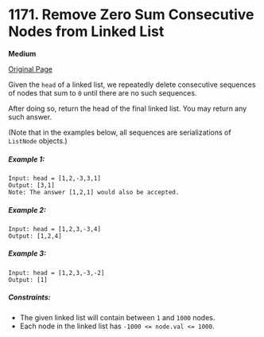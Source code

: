 # 1171. Remove Zero Sum Consecutive Nodes from Linked List

**Medium**

[Original Page](https://leetcode.com/problems/remove-zero-sum-consecutive-nodes-from-linked-list/)

Given the `head` of a linked list, we repeatedly delete consecutive sequences of nodes that sum to `0` until there are no such sequences.

After doing so, return the head of the final linked list.  You may return any such answer.

 

(Note that in the examples below, all sequences are serializations of `ListNode` objects.)

##### Example 1:
```
Input: head = [1,2,-3,3,1]
Output: [3,1]
Note: The answer [1,2,1] would also be accepted.
```

##### Example 2:
```
Input: head = [1,2,3,-3,4]
Output: [1,2,4]
```

##### Example 3:
```
Input: head = [1,2,3,-3,-2]
Output: [1]
```

##### Constraints:
- The given linked list will contain between `1` and `1000` nodes.
- Each node in the linked list has `-1000 <= node.val <= 1000`.
